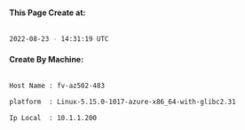 
   
#### This Page Create at:

```bash

2022-08-23 - 14:31:19 UTC

```

#### Create By Machine:

```bash

Host Name : fv-az502-483

platform  : Linux-5.15.0-1017-azure-x86_64-with-glibc2.31

Ip Local  : 10.1.1.200

```

